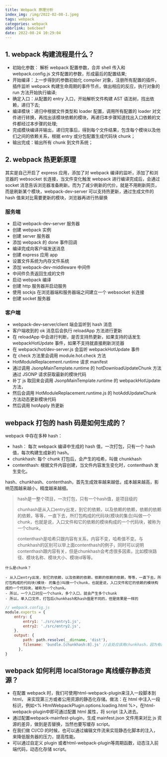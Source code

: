 ```yaml
---
title: Webpack 原理分析
index_img: /img/2022-02-08-1.jpeg
tags: webpack
categories: webpack
abbrlink: be6cbeef
date: 2022-08-24 10:29:04
---
```


## 1. webpack 构建流程是什么？

- 初始化参数： 解析 webpack 配置参数，合并 shell 传入和 webpack.config.js 文件配置的参数，形成最后的配置结果;
- 开始编译：上一步得到的参数初始化 compiler 对象，注册所有配置的插件，插件监听 webpack 构建生命周期的事件节点，做出相应的反应，执行对象的 run 方法开始执行编译;
- 确定入口：从配置的 entry 入口，开始解析文件构建 AST 语法树，找出依赖，递归下去;
- 编译模块：递归中根据文件类型和 loader 配置，调用所有配置的 loader 对文件进行转换，再找出该模块依赖的模块，再递归本步骤知道找出入口依赖的文件都经过本步骤的处理;
- 完成模块编译并输出，递归完事后，得到每个文件结果，包含每个模块以及他们之间的依赖关系，根据 entry 或分包配置生成代码块 chunk；
- 输出完成：输出所有 chunk 到文件系统；

## 2. webpack 热更新原理

其实是自己开启了 express 应用，添加了对 webpack 编译的监听，添加了和浏览器的 websocket 长连接，当文件变化触发 webpack 进行编译完成后，会通过 socket 消息告诉浏览器准备刷新。而为了减少刷新的代价，就是不用刷新网页，而是刷新某个模块，webpack-dev-server 可以支持热更新，通过生成文件的 hash 值来对比需要更新的模块，浏览器再进行热替换

### 服务端

- 启动 webpack-dev-server 服务器
- 创建 webpack 实例
- 创建 server 服务器
- 添加 webpack 的 done 事件回调
- 编译完成向客户端发送消息
- 创建 express 应用 app
- 设置文件系统为内存文件系统
- 添加 webpack-dev-middleware 中间件
- 中间件负责返回生成的文件
- 启动 webpack 编译
- 创建 http 服务器并启动服务
- 使用 sockjs 在浏览器端和服务器端之间建立一个 websocket 长连接
- 创建 socket 服务器

### 客户端

- webpack-dev-server/client 端会监听到 hash 消息
- 客户端收到的 ok 消息后会执行 reloadApp 方法进行更新
- 在 reloadApp 中会进行判断，是否支持热更新，如果支持的话发生 webpackHotUpdate 事件，如果不支持就直接刷新浏览器
- 在 webpack/hot/dev-server.js 会监听 webpackHotUpdate 事件
- 在 check 方法里会调用 module.hot.check 方法
- HotModuleReplacement.runtime 请求 manifest
- 通过调用 JsonpMainTemplate.runtime 的 hotDownloadUpdateChunk 方法通过 JSONP 请求获取最新的模块代码
- 补丁 js 取回来会调用 JsonpMainTemplate.runtime 的 webpackHotUpdate 方法，
- 然后会调用 HotModuleReplacement.runtime.js 的 hotAddUpdateChunk 方法动态更新模块代码
- 然后调用 hotApply 热更新

## webpack 打包的 hash 码是如何生成的？

webpack 中存在多种 hash：

- hash： 每次 webpack 编译中生成的 hash 值，一次打包，只有一个 hash 值，每次构建生成新的 hash。
- chunkhash: 每个 chunk 打包后，会产生的哈希，叫做 chunkhash
- contenthash: 根据文件内容创建，当文件内容发生变化时，contenthash 发生变化。

hash、chunkhash、contenthash，首先生成效率越来越低，成本越来越高，影响范围越来越小，精度越来越细。

> hash是一整个项目，一次打包，只有一个hash值，是项目级的
>
> chunhash是从入口entry出发，到它的依赖，以及依赖的依赖，依赖的依赖的依赖，等等，一直下去，所打包构成的代码块(模块的集合)叫做一个chunk，也就是说，入口文件和它的依赖的模块构成的一个代码块，被称为一个chunk。
>
> contenthash是哈希只跟内容有关系，内容不变，哈希值不变。与chunkhash的区别可以举上面contenthash的例子，同时可以说明contenthash跟内容有关，但是chunkhash会考虑很多因素，比如模块路径、模块名称、模块大小、模块id等等。

```text
什么是chunk？

- 从入口entry出发，到它的依赖，以及依赖的依赖，依赖的依赖的依赖，等等，一直下去，所打包构成的代码块(模块- 的集合)叫做一个chunk，也就是说，入口文件和它的依赖的模块构成的一个代码块，被称为一个chunk。
- 所以，一个入口对应一个chunk，多个入口，就会产生多个chunk
- 所以，单入口文件，打包后chunkhash和hash值是不同的，但是效果是一样的
```

```js
// webpack.config.js
module.exports = {
    entry: {
        entry1: './src/entry1.js',
        entry2: './src/entry2.js',
    },
    output: {
        path: path.resolve(__dirname, 'dist'),
        filename: 'bundle.[chunkhash:8].js' //此处应该用chunkhash，因为有两个入口文件，如果用 hash 输出的文件名就一样了。
      },
}
```

## webpack 如何利用 localStorage 离线缓存静态资源？

- 在配置 webpack 时，我们可使用html-webpack-plugin来注入一段脚本到 html， 来实现第三方或者公用资源的静态化存储。做法：在 html 中注入一段标识，例如<% HtmlWebpackPlugin.options.loading.html %>，在html-webpack-plugin中即可通过配置 html 属性，将 script 注入进去。
- 通过配置webpack-mainfest-plugin，生成 mainfest.json 文件用来对比 js 资源的差异，做到是否替换，当然也要写缓存 script。
- 在我们做 CI/CD 的时候，也可以通过编辑文件流来实现静态化脚本的注入，来降低服务器的压力，提高性能。
- 可以通过自定义 plugin 或者html-webpack-plugin等周期函数，动态注入前端代码，动态化存储 script。
